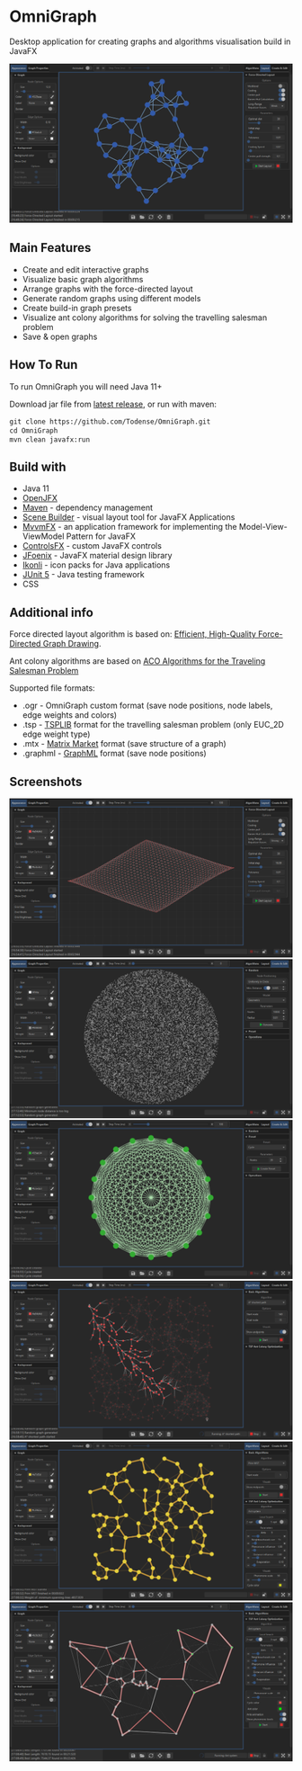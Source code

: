 # OmniGraph
Desktop application for creating graphs and algorithms visualisation build in JavaFX

![exapmple1](https://github.com/Todense/OmniGraph/blob/master/src/main/resources/screenshots/random.png)


## Main Features

* Create and edit interactive graphs
* Visualize basic graph algorithms
* Arrange graphs with the force-directed layout
* Generate random graphs using different models
* Create build-in graph presets 
* Visualize ant colony algorithms for solving the travelling salesman problem
* Save & open graphs

## How To Run
To run OmniGraph you will need Java 11+

Download jar file from [latest release](https://github.com/Todense/OmniGraph/releases), or run with maven:
```
git clone https://github.com/Todense/OmniGraph.git
cd OmniGraph
mvn clean javafx:run
```


## Build with

* Java 11
* [OpenJFX](https://openjfx.io/) 
* [Maven](https://maven.apache.org/) - dependency management
* [Scene Builder](https://gluonhq.com/products/scene-builder/) - visual layout tool for JavaFX Applications
* [MvvmFX](https://github.com/sialcasa/mvvmFX) - an application framework for implementing the Model-View-ViewModel Pattern for JavaFX
* [ControlsFX](https://github.com/controlsfx/controlsfx) - custom JavaFX controls
* [JFoenix](https://github.com/jfoenixadmin/JFoenix) - JavaFX material design library
* [Ikonli](https://github.com/kordamp/ikonli) - icon packs for Java applications
* [JUnit 5](https://junit.org/junit5/) - Java testing framework
* CSS

## Additional info

Force directed layout algorithm is based on: [Efficient, High-Quality Force-Directed Graph Drawing](https://www.researchgate.net/publication/235633159_Efficient_and_High_Quality_Force-Directed_Graph_Drawing).

Ant colony algorithms are based on [ACO Algorithms for the Traveling Salesman Problem](https://www.researchgate.net/publication/2771967_ACO_Algorithms_for_the_Traveling_Salesman_Problem)

Supported file formats: 
* .ogr - OmniGraph custom format (save node positions, node labels, edge weights and colors)
* .tsp -  [TSPLIB](http://comopt.ifi.uni-heidelberg.de/software/TSPLIB95/) format for the travelling salesman problem (only EUC_2D edge weight type)
* .mtx - [Matrix Market](https://math.nist.gov/MatrixMarket/) format (save structure of a graph)
* .graphml - [GraphML](http://graphml.graphdrawing.org/) format (save node positions)



## Screenshots

![layout](https://github.com/Todense/OmniGraph/blob/master/src/main/resources/screenshots/layout.png) 
![random2](https://github.com/Todense/OmniGraph/blob/master/src/main/resources/screenshots/random_big.png)
![complete](https://github.com/Todense/OmniGraph/blob/master/src/main/resources/screenshots/complete.png)
![astar](https://github.com/Todense/OmniGraph/blob/master/src/main/resources/screenshots/astar.png)
![prim](https://github.com/Todense/OmniGraph/blob/master/src/main/resources/screenshots/prim.png)
![ant colony algorithm](https://github.com/Todense/OmniGraph/blob/master/src/main/resources/screenshots/ant.png)










